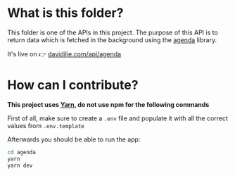 # What is this folder?

This folder is one of the APIs in this project. The purpose of this API is to return data which is fetched in the background using the [agenda](https://github.com/agenda/agenda) library.

It's live on 👉 [davidilie.com/api/agenda](https://davidilie.com/api/agenda)

# How can I contribute?

**This project uses [Yarn](https://yarnpkg.com/), do not use npm for the following commands**

First of all, make sure to create a `.env` file and populate it with all the correct values from `.env.template`

Afterwards you should be able to run the app:

```bash
cd agenda
yarn
yarn dev
```
